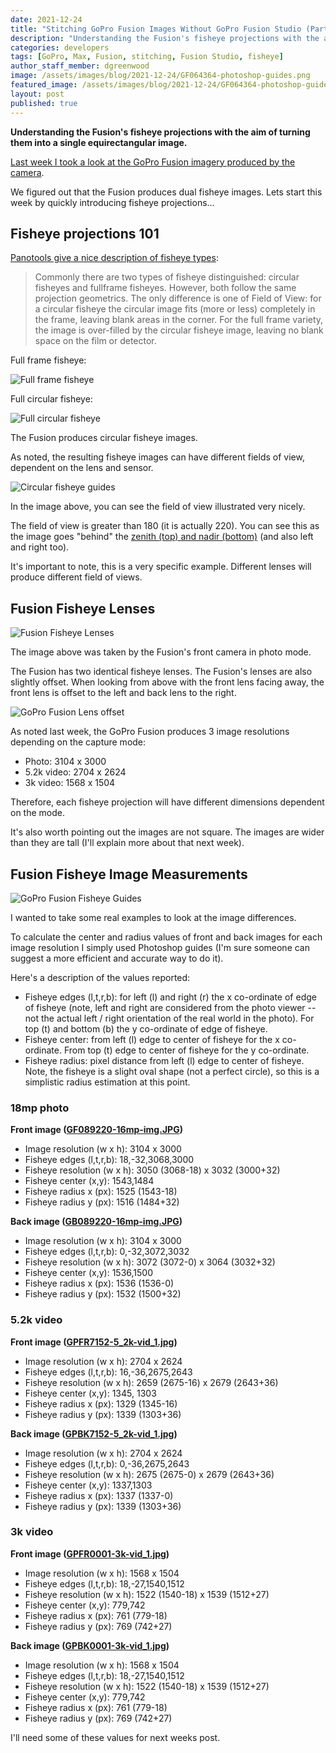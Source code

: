 ```yaml
---
date: 2021-12-24
title: "Stitching GoPro Fusion Images Without GoPro Fusion Studio (Part 2)"
description: "Understanding the Fusion's fisheye projections with the aim of turning them into a single equirectangular image."
categories: developers
tags: [GoPro, Max, Fusion, stitching, Fusion Studio, fisheye]
author_staff_member: dgreenwood
image: /assets/images/blog/2021-12-24/GF064364-photoshop-guides.png
featured_image: /assets/images/blog/2021-12-24/GF064364-photoshop-guides-sm.jpg
layout: post
published: true
---
```


**Understanding the Fusion's fisheye projections with the aim of turning them into a single equirectangular image.**

[Last week I took a look at the GoPro Fusion imagery produced by the camera](/blog/gopro-fusion-fisheye-stitching-part-1).

We figured out that the Fusion produces dual fisheye images. Lets start this week by quickly introducing fisheye projections...

## Fisheye projections 101

[Panotools give a nice description of fisheye types](https://wiki.panotools.org/Fisheye_Projection):

> Commonly there are two types of fisheye distinguished: circular fisheyes and fullframe fisheyes. However, both follow the same projection geometrics. The only difference is one of Field of View: for a circular fisheye the circular image fits (more or less) completely in the frame, leaving blank areas in the corner. For the full frame variety, the image is over-filled by the circular fisheye image, leaving no blank space on the film or detector.

Full frame fisheye:

<img class="img-fluid" src="/assets/images/blog/2021-12-24/full-frame-fisheye.jpeg" alt="Full frame fisheye" title="Full frame fisheye" />

Full circular fisheye:

<img class="img-fluid" src="/assets/images/blog/2021-12-24/full-circular-fisheye.jpeg" alt="Full circular fisheye" title="Full circular fisheye" />

The Fusion produces circular fisheye images. 

As noted, the resulting fisheye images can have different fields of view, dependent on the lens and sensor.

<img class="img-fluid" src="/assets/images/blog/2021-12-24/fisheye_equidistant_220_180.jpeg" alt="Circular fisheye guides" title="Circular fisheye guides" />

In the image above, you can see the field of view illustrated very nicely.

The field of view is greater than 180 (it is actually 220). You can see this as the image goes "behind" the [zenith (top) and nadir (bottom)](/blog/what-is-a-nadir) (and also left and right too).

It's important to note, this is a very specific example. Different lenses will produce different field of views.

## Fusion Fisheye Lenses

<img class="img-fluid" src="/assets/images/blog/2021-12-24/GF089220-16mp-img-sm.jpg" alt="Fusion Fisheye Lenses" title="Fusion Fisheye Lenses" />

The image above was taken by the Fusion's front camera in photo mode.

The Fusion has two identical fisheye lenses. The Fusion's lenses are also slightly offset. When looking from above with the front lens facing away, the front lens is offset to the left and back lens to the right.

<img class="img-fluid" src="/assets/images/blog/2021-12-24/fusion-lens-offset.jpg" alt="GoPro Fusion Lens offset" title="GoPro Fusion Lens offset" />

As noted last week, the GoPro Fusion produces 3 image resolutions depending on the capture mode:

* Photo: 3104 x 3000
* 5.2k video: 2704 x 2624
* 3k video: 1568 x 1504

Therefore, each fisheye projection will have different dimensions dependent on the mode.

It's also worth pointing out the images are not square. The images are wider than they are tall (I'll explain more about that next week).

## Fusion Fisheye Image Measurements

<img class="img-fluid" src="/assets/images/blog/2021-12-24/annotated-guides.jpg" alt="GoPro Fusion Fisheye Guides" title="GoPro Fusion Fisheye Guides" />

I wanted to take some real examples to look at the image differences.

To calculate the center and radius values of front and back images for each image resolution I simply used Photoshop guides (I'm sure someone can suggest a more efficient and accurate way to do it).

Here's a description of the values reported:

* Fisheye edges (l,t,r,b): for left (l) and right (r) the x co-ordinate of edge of fisheye (note, left and right are considered from the photo viewer -- not the actual left / right orientation of the real world in the photo). For top (t) and bottom (b) the y co-ordinate of edge of fisheye.
* Fisheye center: from left (l) edge to center of fisheye for the x co-ordinate. From top (t) edge to center of fisheye for the y co-ordinate.
* Fisheye radius: pixel distance from left (l) edge to center of fisheye. Note, the fisheye is a slight oval shape (not a perfect circle), so this is a simplistic radius estimation at this point.

### 18mp photo

**Front image ([GF089220-16mp-img.JPG](/assets/images/blog/2021-12-24/GF089220-16mp-img.JPG]))** 

* Image resolution (w x h): 3104 x 3000
* Fisheye edges (l,t,r,b): 18,-32,3068,3000
* Fisheye resolution (w x h): 3050 (3068-18) x 3032 (3000+32)
* Fisheye center (x,y): 1543,1484
* Fisheye radius x (px): 1525 (1543-18)
* Fisheye radius y (px): 1516 (1484+32)

**Back image ([GB089220-16mp-img.JPG](/assets/images/blog/2021-12-24/GB089220-16mp-img.JPG]))** 

* Image resolution (w x h): 3104 x 3000
* Fisheye edges (l,t,r,b): 0,-32,3072,3032
* Fisheye resolution (w x h): 3072 (3072-0) x 3064 (3032+32)
* Fisheye center (x,y): 1536,1500
* Fisheye radius x (px): 1536 (1536-0)
* Fisheye radius y (px): 1532 (1500+32)

### 5.2k video

**Front image ([GPFR7152-5_2k-vid_1.jpg](/assets/images/blog/2021-12-24/GPFR7152-5_2k-vid_1.jpg))**

* Image resolution (w x h): 2704 x 2624
* Fisheye edges (l,t,r,b): 16,-36,2675,2643
* Fisheye resolution (w x h): 2659 (2675-16) x 2679 (2643+36)
* Fisheye center (x,y): 1345, 1303
* Fisheye radius x (px): 1329 (1345-16)
* Fisheye radius y (px): 1339 (1303+36)

**Back image ([GPBK7152-5_2k-vid_1.jpg](/assets/images/blog/2021-12-24/GPBK7152-5_2k-vid_1.jpg))** 

* Image resolution (w x h): 2704 x 2624
* Fisheye edges (l,t,r,b): 0,-36,2675,2643
* Fisheye resolution (w x h): 2675 (2675-0) x 2679 (2643+36)
* Fisheye center (x,y): 1337,1303
* Fisheye radius x (px): 1337 (1337-0)
* Fisheye radius y (px): 1339 (1303+36)

### 3k video

**Front image ([GPFR0001-3k-vid_1.jpg](/assets/images/blog/2021-12-24/GPFR0001-3k-vid_1.jpg))** 

* Image resolution (w x h): 1568 x 1504
* Fisheye edges (l,t,r,b): 18,-27,1540,1512
* Fisheye resolution (w x h): 1522 (1540-18) x 1539 (1512+27)
* Fisheye center (x,y): 779,742
* Fisheye radius x (px): 761 (779-18)
* Fisheye radius y (px): 769 (742+27)

**Back image ([GPBK0001-3k-vid_1.jpg](/assets/images/blog/2021-12-24/GPBK0001-3k-vid_1.jpg))** 

* Image resolution (w x h): 1568 x 1504
* Fisheye edges (l,t,r,b): 18,-27,1540,1512
* Fisheye resolution (w x h): 1522 (1540-18) x 1539 (1512+27)
* Fisheye center (x,y): 779,742
* Fisheye radius x (px): 761 (779-18)
* Fisheye radius y (px): 769 (742+27)

I'll need some of these values for next weeks post.